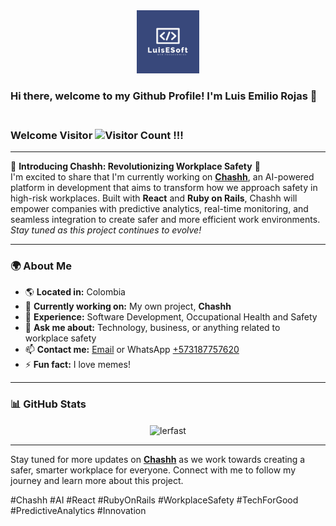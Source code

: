 <div align="center">
  <img src="./luis-logo.png" alt="logo" width="20%"  height="auto" />
</div>

### Hi there, welcome to my Github Profile! I'm Luis Emilio Rojas 👋

### <br>Welcome Visitor ![Visitor Count](https://profile-counter.glitch.me/{lerfast}/count.svg) !!!

---

🚀 **Introducing Chashh: Revolutionizing Workplace Safety** 🚀  
I'm excited to share that I'm currently working on [**Chashh**](https://lerfast.github.io/chashh-landing-page/), an AI-powered platform in development that aims to transform how we approach safety in high-risk workplaces. Built with **React** and **Ruby on Rails**, Chashh will empower companies with predictive analytics, real-time monitoring, and seamless integration to create safer and more efficient work environments.  
*Stay tuned as this project continues to evolve!*

---

### 🌍 About Me
- 🌎 **Located in:** Colombia
- 🔭 **Currently working on:** My own project, **Chashh**
- 💼 **Experience:** Software Development, Occupational Health and Safety
- 💬 **Ask me about:** Technology, business, or anything related to workplace safety
- 📫 **Contact me:** [Email](mailto:luisemiliorojas@hotmail.com) or WhatsApp [+573187757620](https://wa.me/573187757620)
- ⚡ **Fun fact:** I love memes!

---

### 📊 GitHub Stats
<p align="center">
  <img align="center" src="https://github-readme-stats.vercel.app/api/top-langs?username=lerfast&show_icons=true&locale=en&layout=compact" alt="lerfast" />
</p>

---

Stay tuned for more updates on **[Chashh](https://lerfast.github.io/chashh-landing-page/)** as we work towards creating a safer, smarter workplace for everyone. Connect with me to follow my journey and learn more about this project.

#Chashh #AI #React #RubyOnRails #WorkplaceSafety #TechForGood #PredictiveAnalytics #Innovation
